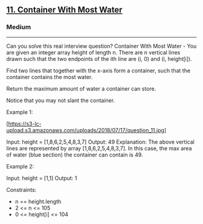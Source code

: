 <h2><a href="https://leetcode.com/problems/container-with-most-water/">11. Container With Most Water</a></h2><h3>Medium</h3><hr>Can you solve this real interview question? Container With Most Water - You are given an integer array height of length n. There are n vertical lines drawn such that the two endpoints of the ith line are (i, 0) and (i, height[i]).

Find two lines that together with the x-axis form a container, such that the container contains the most water.

Return the maximum amount of water a container can store.

Notice that you may not slant the container.



Example 1:

[https://s3-lc-upload.s3.amazonaws.com/uploads/2018/07/17/question_11.jpg]


Input: height = [1,8,6,2,5,4,8,3,7]
Output: 49
Explanation: The above vertical lines are represented by array [1,8,6,2,5,4,8,3,7]. In this case, the max area of water (blue section) the container can contain is 49.


Example 2:


Input: height = [1,1]
Output: 1




Constraints:

 * n == height.length
 * 2 <= n <= 105
 * 0 <= height[i] <= 104